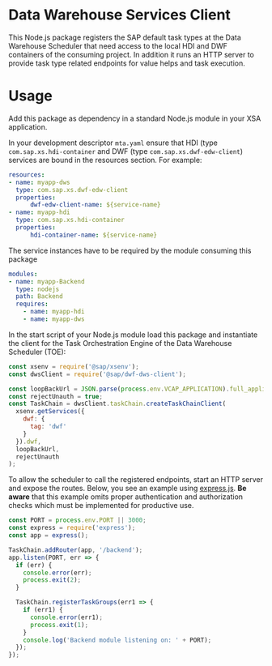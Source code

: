 # Data Warehouse Services Client
This Node.js package registers the SAP default task types at the Data Warehouse
Scheduler that need access to the local HDI and DWF containers of the consuming
project. In addition it runs an HTTP server to provide task type related
endpoints for value helps and task execution.

# Usage
Add this package as dependency in a standard Node.js module in your XSA
application.

In your development descriptor `mta.yaml` ensure that HDI (type
`com.sap.xs.hdi-container` and DWF (type `com.sap.xs.dwf-edw-client`) services
are bound in the resources section. For example:

```yaml
resources:
- name: myapp-dws
  type: com.sap.xs.dwf-edw-client
  properties:
      dwf-edw-client-name: ${service-name}
- name: myapp-hdi
  type: com.sap.xs.hdi-container
  properties:
      hdi-container-name: ${service-name}
```

The service instances have to be required by the module consuming this package

```yaml
modules:
- name: myapp-Backend
  type: nodejs
  path: Backend
  requires:
    - name: myapp-hdi
    - name: myapp-dws
```

In the start script of your Node.js module load this package and instantiate
the client for the Task Orchestration Engine of the Data Warehouse Scheduler
(TOE):

```js
const xsenv = require('@sap/xsenv');
const dwsClient = require('@sap/dwf-dws-client');

const loopBackUrl = JSON.parse(process.env.VCAP_APPLICATION).full_application_uris[0];
const rejectUnauth = true;
const TaskChain = dwsClient.taskChain.createTaskChainClient(
  xsenv.getServices({
    dwf: {
      tag: 'dwf'
    }
  }).dwf,
  loopBackUrl,
  rejectUnauth
);
```

To allow the scheduler to call the registered endpoints, start an HTTP server
and expose the routes. Below, you see an example using
[express.js](https://expressjs.com).
**Be aware** that this example omits proper authentication and
authorization checks which must be implemented for productive use.

```js
const PORT = process.env.PORT || 3000;
const express = require('express');
const app = express();

TaskChain.addRouter(app, '/backend');
app.listen(PORT, err => {
  if (err) {
    console.error(err);
    process.exit(2);
  }

  TaskChain.registerTaskGroups(err1 => {
    if (err1) {
      console.error(err1);
      process.exit(1);
    }
    console.log('Backend module listening on: ' + PORT);
  });
});
```